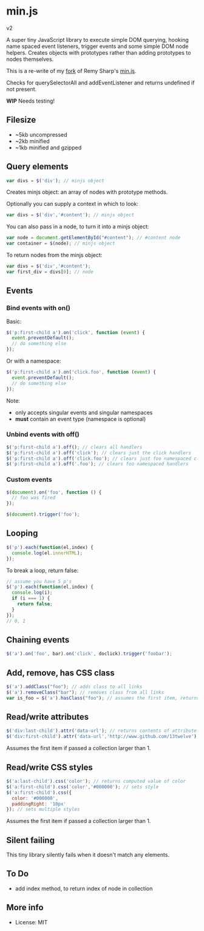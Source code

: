 # min.js

v2

A super tiny JavaScript library to execute simple DOM querying, hooking name spaced event listeners, trigger events and some simple DOM node helpers. Creates objects with prototypes rather than adding prototypes to nodes themselves.

This is a re-write of my [fork](https://github.com/13twelve/min_v1.js) of Remy Sharp's [min.js](https://github.com/remy/min.js).

Checks for querySelectorAll and addEventListener and returns undefined if not present.

**WIP** Needs testing!

## Filesize

* ~5kb uncompressed
* ~2kb minified
* ~1kb minified and gzipped

## Query elements

```js
var divs = $('div'); // minjs object
```

Creates minjs object: an array of nodes with prototype methods.

Optionally you can supply a context in which to look:

```js
var divs = $('div','#content'); // minjs object
```

You can also pass in a node, to turn it into a minjs object:

```js
var node = document.getElementById("#content"); // #content node
var container = $(node); // minjs object
```

To return nodes from the minjs object:

```js
var divs = $('div','#content');
var first_div = divs[0]; // node
```


## Events

### Bind events with on()

Basic:

```js
$('p:first-child a').on('click', function (event) {
  event.preventDefault();
  // do something else
});
```

Or with a namespace:
```js
$('p:first-child a').on('click.foo', function (event) {
  event.preventDefault();
  // do something else
});
```

Note:
* only accepts singular events and singular namespaces
* **must** contain an event type (namespace is optional)

### Unbind events with off()

```js
$('p:first-child a').off(); // clears all handlers
$('p:first-child a').off('click'); // clears just the click handlers
$('p:first-child a').off('click.foo'); // clears just foo namespaced click handlers
$('p:first-child a').off('.foo'); // clears foo namespaced handlers
```

### Custom events

```js
$(document).on('foo', function () {
  // foo was fired
});

$(document).trigger('foo');
```

## Looping

```js
$('p').each(function(el,index) {
  console.log(el.innerHTML);
});
```

To break a loop, return false:

```js
// assume you have 5 p's
$('p').each(function(el,index) {
  console.log(i);
  if (i === 1) {
    return false;
  }
});
// 0, 1
```

## Chaining events

```js
$('a').on('foo', bar).on('click', doclick).trigger('foobar');
```

## Add, remove, has CSS class

```js
$('a').addClass("foo"); // adds class to all links
$('a').removeClass("bar"); // removes class from all links
var is_foo = $('a').hasClass("foo"); // assumes the first item, returns true/false
```

## Read/write attributes

```js
$('div:last-child').attr('data-url'); // returns contents of attribute
$('div:first-child').attr('data-url','http://www.github.com/13twelve'); // sets attribute
```

Assumes the first item if passed a collection larger than 1.

## Read/write CSS styles

```js
$('a:last-child').css('color'); // returns computed value of color
$('a:first-child').css('color','#000000'); // sets style
$('a:first-child').css({
  color: '#000000',
  paddingRight: '10px'
}); // sets multiple styles
```

Assumes the first item if passed a collection larger than 1.

## Silent failing

This tiny library silently fails when it doesn't match any elements.

## To Do

* add index method, to return index of node in collection

## More info

* License: MIT
